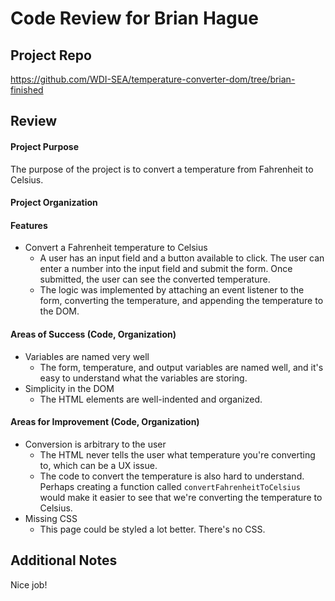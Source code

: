 # Code Review for Brian Hague

## Project Repo

https://github.com/WDI-SEA/temperature-converter-dom/tree/brian-finished

## Review

#### Project Purpose

The purpose of the project is to convert a temperature from Fahrenheit to Celsius.

#### Project Organization

#### Features

* Convert a Fahrenheit temperature to Celsius
  * A user has an input field and a button available to click. The user can enter a number into the input field and submit the form. Once submitted, the user can see the converted temperature.
  * The logic was implemented by attaching an event listener to the form, converting the temperature, and appending the temperature to the DOM.

#### Areas of Success (Code, Organization)

* Variables are named very well
  * The form, temperature, and output variables are named well, and it's easy to understand what the variables are storing.
* Simplicity in the DOM
  * The HTML elements are well-indented and organized.

#### Areas for Improvement (Code, Organization)

* Conversion is arbitrary to the user
  * The HTML never tells the user what temperature you're converting to, which can be a UX issue.
  * The code to convert the temperature is also hard to understand. Perhaps creating a function called `convertFahrenheitToCelsius` would make it easier to see that we're converting the temperature to Celsius.
* Missing CSS
  * This page could be styled a lot better. There's no CSS.

## Additional Notes

Nice job!
